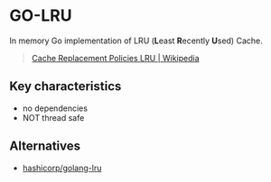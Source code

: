 # GO-LRU
In memory Go implementation of LRU (**L**east **R**ecently **U**sed) Cache.

> [Cache Replacement Policies LRU | Wikipedia](https://en.wikipedia.org/wiki/Cache_replacement_policies#LRU)

## Key characteristics
* no dependencies
* NOT thread safe

## Alternatives
* [hashicorp/golang-lru](https://github.com/hashicorp/golang-lru)
